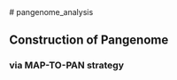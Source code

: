 <Gene-family pangenome analysis of Arabis alpina>
# pangenome_analysis

## Construction of Pangenome

### via MAP-TO-PAN strategy

